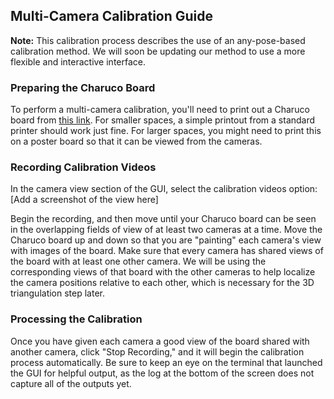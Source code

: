 ## Multi-Camera Calibration Guide

**Note:** This calibration process describes the use of an any-pose-based calibration method. We will soon be updating our method to use a more flexible and interactive interface.

### Preparing the Charuco Board
To perform a multi-camera calibration, you'll need to print out a Charuco board from [this link](URL). For smaller spaces, a simple printout from a standard printer should work just fine. For larger spaces, you might need to print this on a poster board so that it can be viewed from the cameras.

### Recording Calibration Videos
In the camera view section of the GUI, select the calibration videos option:
[Add a screenshot of the view here]

Begin the recording, and then move until your Charuco board can be seen in the overlapping fields of view of at least two cameras at a time. Move the Charuco board up and down so that you are "painting" each camera's view with images of the board. Make sure that every camera has shared views of the board with at least one other camera. We will be using the corresponding views of that board with the other cameras to help localize the camera positions relative to each other, which is necessary for the 3D triangulation step later.

### Processing the Calibration
Once you have given each camera a good view of the board shared with another camera, click "Stop Recording," and it will begin the calibration process automatically. Be sure to keep an eye on the terminal that launched the GUI for helpful output, as the log at the bottom of the screen does not capture all of the outputs yet.
